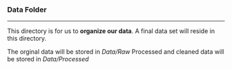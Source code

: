 ### Data Folder
---
This directory is for us to **organize our data**. A final data set will reside in this directory. 

The orginal data will be stored in *Data/Raw*
Processed and cleaned data will be stored in *Data/Processed*

